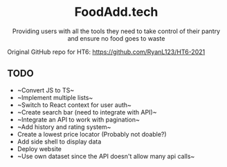 <h1 align="center">FoodAdd.tech</h1>
<p align="center">Providing users with all the tools they need to take control of their pantry and ensure no food goes to waste</p>

Original GitHub repo for HT6: https://github.com/RyanL123/HT6-2021

## TODO

-   ~Convert JS to TS~
-   ~Implement multiple lists~
-   ~Switch to React context for user auth~
-   ~Create search bar (need to integrate with API)~
-   ~Integrate an API to work with pagination~
-   ~Add history and rating system~
-   Create a lowest price locator (Probably not doable?)
-   Add side shell to display data
-   Deploy website
-   ~Use own dataset since the API doesn't allow many api calls~
